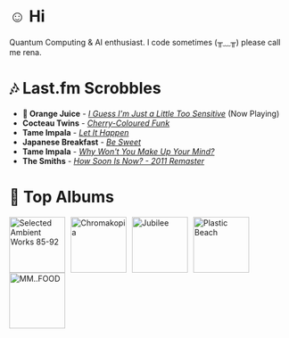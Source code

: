 # ☺︎ Hi



Quantum Computing & AI enthusiast. I code sometimes (╥﹏╥)
please call me rena. 

# 🎶 Last.fm Scrobbles

- **🎵 Orange Juice** - *[I Guess I'm Just a Little Too Sensitive](https://www.last.fm/music/Orange+Juice/_/I+Guess+I%27m+Just+a+Little+Too+Sensitive)* (Now Playing)
- **Cocteau Twins** - *[Cherry-Coloured Funk](https://www.last.fm/music/Cocteau+Twins/_/Cherry-Coloured+Funk)*
- **Tame Impala** - *[Let It Happen](https://www.last.fm/music/Tame+Impala/_/Let+It+Happen)*
- **Japanese Breakfast** - *[Be Sweet](https://www.last.fm/music/Japanese+Breakfast/_/Be+Sweet)*
- **Tame Impala** - *[Why Won't You Make Up Your Mind?](https://www.last.fm/music/Tame+Impala/_/Why+Won%27t+You+Make+Up+Your+Mind%3F)*
- **The Smiths** - *[How Soon Is Now? - 2011 Remaster](https://www.last.fm/music/The+Smiths/_/How+Soon+Is+Now%3F+-+2011+Remaster)*

# 📀 Top Albums

<a href='https://www.last.fm/music/Aphex+Twin/Selected+Ambient+Works+85-92'><img src='https://lastfm.freetls.fastly.net/i/u/300x300/6f199a67803148cfb2cf2238b8fda0fb.jpg' alt='Selected Ambient Works 85-92' title='Aphex Twin - Selected Ambient Works 85-92' width='100' style='margin-right: 10px;'></a><a href='https://www.last.fm/music/Tyler,+the+Creator/Chromakopia'><img src='https://lastfm.freetls.fastly.net/i/u/300x300/8c0b389bb4cbf522bc5a2b58e15b6620.jpg' alt='Chromakopia' title='Tyler, the Creator - Chromakopia' width='100' style='margin-right: 10px;'></a><a href='https://www.last.fm/music/Japanese+Breakfast/Jubilee'><img src='https://lastfm.freetls.fastly.net/i/u/300x300/5d93403fbc951b7d31fa80ff826b5180.jpg' alt='Jubilee' title='Japanese Breakfast - Jubilee' width='100' style='margin-right: 10px;'></a><a href='https://www.last.fm/music/Gorillaz/Plastic+Beach'><img src='https://lastfm.freetls.fastly.net/i/u/300x300/ce6e2af584a5480b85b79371b219a92e.png' alt='Plastic Beach' title='Gorillaz - Plastic Beach' width='100' style='margin-right: 10px;'></a><a href='https://www.last.fm/music/MF+DOOM/MM..FOOD'><img src='https://lastfm.freetls.fastly.net/i/u/300x300/7d1a24c15c32327454fb83f6177c0b76.png' alt='MM..FOOD' title='MF DOOM - MM..FOOD' width='100' style='margin-right: 10px;'></a>